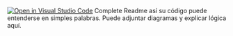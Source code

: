 [![Open in Visual Studio Code](https://classroom.github.com/assets/open-in-vscode-2e0aaae1b6195c2367325f4f02e2d04e9abb55f0b24a779b69b11b9e10269abc.svg)](https://classroom.github.com/online_ide?assignment_repo_id=15534187&assignment_repo_type=AssignmentRepo)
Complete Readme así su código puede entenderse en simples palabras. Puede adjuntar diagramas y explicar lógica aquí. 
